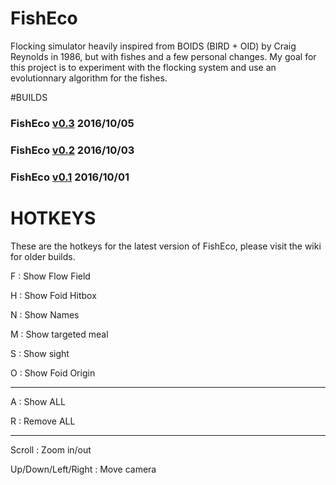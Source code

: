# FishEco
Flocking simulator heavily inspired from BOIDS (BIRD + OID) by Craig Reynolds in 1986, but with fishes and a few personal changes. My goal for this project is to experiment with the flocking system and use an evolutionnary algorithm for the fishes.

#BUILDS
### **FishEco** [v0.3](https://www.dropbox.com/s/o2ba01bjnog9bfl/FOIDS%20v0.3.jar?dl=1) 2016/10/05

### **FishEco** [v0.2](https://www.dropbox.com/s/ois3wy84ypzt7ni/FOIDS%20v0.2.jar?dl=1) 2016/10/03

### **FishEco** [v0.1](https://www.dropbox.com/s/a4mqpvm4bkla7cs/FOIDS%20v0.1.jar?dl=1) 2016/10/01

# HOTKEYS

These are the hotkeys for the latest version of FishEco, please visit the wiki for older builds.

F : Show Flow Field

H : Show Foid Hitbox

N : Show Names

M : Show targeted meal

S : Show sight

O : Show Foid Origin

--------------------

A : Show ALL

R : Remove ALL

--------------------

Scroll : Zoom in/out

Up/Down/Left/Right : Move camera

